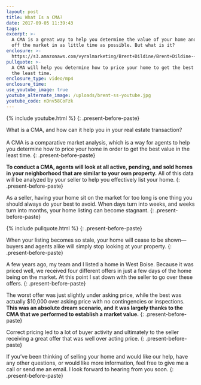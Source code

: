```yaml
---
layout: post
title: What Is a CMA?
date: 2017-09-05 11:39:43
tags:
excerpt: >-
  A CMA is a great way to help you determine the value of your home and get it
  off the market in as little time as possible. But what is it?
enclosure: >-
  https://s3.amazonaws.com/vyralmarketing/Brent+Dildine/Brent+Dildine-+What+Is+a+CMA%253F.mp4
pullquote: >-
  A CMA will help you determine how to price your home to get the best value in
  the least time.
enclosure_type: video/mp4
enclosure_time:
use_youtube_image: true
youtube_alternate_image: /uploads/brent-ss-youtube.jpg
youtube_code: nDnv58CoFzk
---
```



{% include youtube.html %}
{: .present-before-paste}

What is a CMA, and how can it help you in your real estate transaction?
<br>
<br>A CMA is a comparative market analysis, which is a way for agents to help you determine how to price your home in order to get the best value in the least time.
{: .present-before-paste}

**To conduct a CMA, agents will look at all active, pending, and sold homes in your neighborhood that are similar to your own property.** All of this data will be analyzed by your seller to help you effectively list your home.
{: .present-before-paste}

As a seller, having your home sit on the market for too long is one thing you should always do your best to avoid. When days turn into weeks, and weeks turn into months, your home listing can become stagnant.
{: .present-before-paste}

{% include pullquote.html %}
{: .present-before-paste}

When your listing becomes so stale, your home will cease to be shown—buyers and agents alike will simply stop looking at your property.
{: .present-before-paste}

A few years ago, my team and I listed a home in West Boise. Because it was priced well, we received four different offers in just a few days of the home being on the market. At this point I sat down with the seller to go over these offers.
{: .present-before-paste}

The worst offer was just slightly under asking price, while the best was actually $10,000 over asking price with no contingencies or inspections. **This was an absolute dream scenario, and it was largely thanks to the CMA that we performed to establish a market value.**
{: .present-before-paste}

Correct pricing led to a lot of buyer activity and ultimately to the seller receiving a great offer that was well over acting price.
{: .present-before-paste}

If you’ve been thinking of selling your home and would like our help, have any other questions, or would like more information, feel free to give me a call or send me an email. I look forward to hearing from you soon.
{: .present-before-paste}